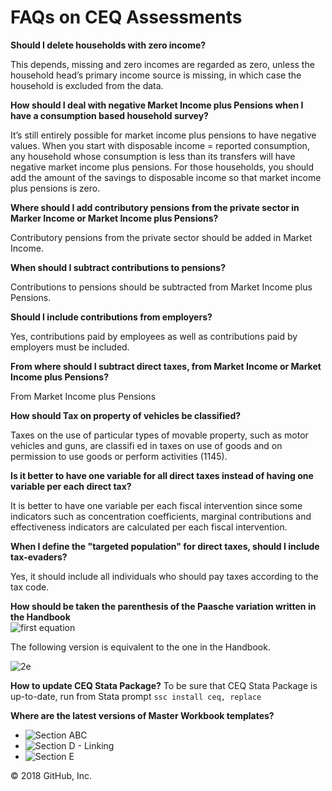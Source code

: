 # FAQs on CEQ Assessments

**Should I delete households with zero income?**

This depends, missing and zero incomes are regarded as zero, unless the household head’s primary income source is missing, in which case the household is excluded from the data.

**How should I deal with negative Market Income plus Pensions when I
have a consumption based household survey?**

It’s still entirely possible for market income plus pensions to have negative values. When you start with disposable income = reported consumption, any household whose consumption is less than its transfers will have negative market income plus pensions. For those households, you should add the amount of the savings to disposable income so that market income plus pensions is zero.

**Where should I add contributory pensions from the private sector
in Marker Income or Market Income plus Pensions?**

Contributory pensions from the private sector should be added in Market Income.

**When should I subtract contributions to pensions?**

Contributions to pensions should be subtracted from Market Income plus Pensions.

**Should I include contributions from employers?**

Yes, contributions paid by employees as well as contributions paid by employers must be included.

**From where should I subtract direct taxes, from Market Income or
Market Income plus Pensions?**

From Market Income plus Pensions

**How should Tax on property of vehicles be classified?**

Taxes on the use of particular types of movable property, such as motor vehicles and guns, are classifi ed in taxes on use of goods and on permission to use goods or perform activities (1145).

**Is it better to have one variable for all direct taxes instead of
having one variable per each direct tax?**

It is better to have one variable per each fiscal intervention since some indicators such as concentration coefficients, marginal contributions and effectiveness indicators are calculated per each fiscal intervention.

**When I define the "targeted population" for direct taxes, should I
include tax-evaders?**

Yes, it should include all individuals who should pay taxes according to the tax code.

**How should be taken the parenthesis of the Paasche variation
written in the Handbook**  
![first equation](http://latex.codecogs.com/gif.download?PV%3Dq_%7Bt%7D*P_%7Bt%7D/%281+r%29*abs%28r%29)

The following version is equivalent to the one in the Handbook.

![2e](http://latex.codecogs.com/gif.download?PV%3D%5Cleft%20%28%20%5Cfrac%7Bq_%7Bt%7D*P_%7Bt%7D%7D%7B1+r%7D%20%5Cright%20%29*abs%28r%29)

**How to update CEQ Stata Package?**
To be sure that CEQ Stata Package is up-to-date, run from Stata prompt ``ssc install ceq, replace`` 

**Where are the latest versions of Master Workbook templates?**
- ![Section ABC](https://www.dropbox.com/sh/0yby57o5tg68qtu/AABefjg3EG2kWel1YwLk7EZ0a?dl=0)
- ![Section D - Linking](https://www.dropbox.com/sh/i1rwkcbjy88li60/AAAnKpqvY8MAZnQhldfVHtpVa?dl=0)
- ![Section E](https://www.dropbox.com/sh/5m763b5hbrwbarb/AABBKnSSRDbWUWzVmAlVcaWaa?dl=0)

© 2018 GitHub, Inc.
